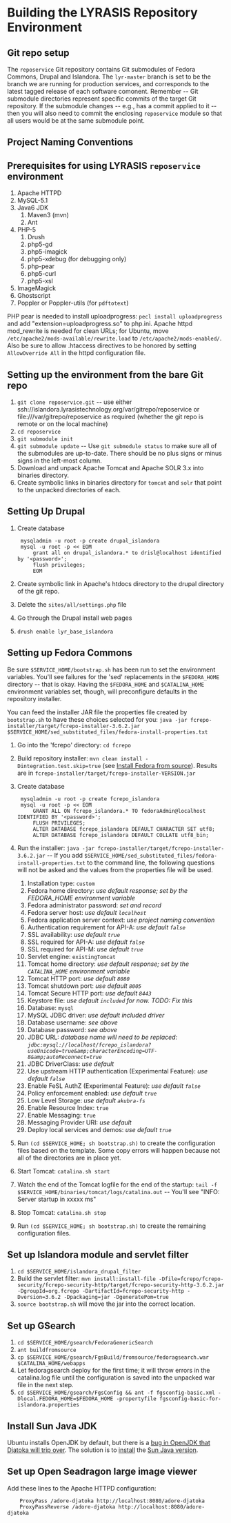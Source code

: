 # Building the LYRASIS Repository Environment

## Git repo setup

The `reposervice` Git repository contains Git submodules of Fedora Commons, Drupal and Islandora.
The `lyr-master` branch is set to be the branch we are running for production services, and corresponds to the latest tagged release of each software comonent.
Remember -- Git submodule directories represent specific commits of the target Git repository.
If the submodule changes -- e.g., has a commit applied to it -- then you will also need to commit the enclosing `reposervice` module so that all users would be at the same submodule point.

## Project Naming Conventions

## Prerequisites for using LYRASIS `reposervice` environment

1. Apache HTTPD
1. MySQL-5.1
1. Java6 JDK
	1. Maven3 (mvn)
	1. Ant
1. PHP-5
	1. Drush
	1. php5-gd
	1. php5-imagick
	1. php5-xdebug (for debugging only)
	1. php-pear
	1. php5-curl
	1. php5-xsl
1. ImageMagick
1. Ghostscript
1. Poppler or Poppler-utils (for `pdftotext`)

PHP pear is needed to install uploadprogress: `pecl install uploadprogress` and add "extension=uploadprogress.so" to php.ini.  Apache httpd mod_rewrite is needed for clean URLs; for Ubuntu, move `/etc/apache2/mods-available/rewrite.load` to `/etc/apache2/mods-enabled/`.  Also be sure to allow .htaccess directives to be honored by setting `AllowOverride All` in the httpd configuration file.

## Setting up the environment from the bare Git repo

1. `git clone reposervice.git` -- use either ssh://islandora.lyrasistechnology.org/var/gitrepo/reposervice or file:///var/gitrepo/reposervice as required (whether the git repo is remote or on the local machine)
1. `cd reposervice`
1. `git submodule init`
1. `git submodule update` -- Use `git submodule status` to make sure all of the submodules are up-to-date.  There should be no plus signs or minus signs in the left-most column.
1. Download and unpack Apache Tomcat and Apache SOLR 3.x into binaries directory.
1. Create symbolic links in binaries directory for `tomcat` and `solr` that point to the unpacked directories of each.


## Setting Up Drupal

1. Create database

	    mysqladmin -u root -p create drupal_islandora
	    mysql -u root -p << EOM
    	    grant all on drupal_islandora.* to drisl@localhost identified by '<password>';
			flush privileges;
			EOM

1. Create symbolic link in Apache's htdocs directory to the drupal directory of the git repo.
1. Delete the `sites/all/settings.php` file
1. Go through the Drupal install web pages
1. `drush enable lyr_base_islandora`

## Setting up Fedora Commons
Be sure `$SERVICE_HOME/bootstrap.sh` has been run to set the environment variables.  You'll see failures for the 'sed' replacements in the `$FEDORA_HOME` directory -- that is okay.  Having the `$FEDORA_HOME` and `$CATALINA_HOME` environment variables set, though, will preconfigure defaults in the repository installer.

You can feed the installer JAR file the properties file created by `bootstrap.sh` to have these choices selected for you: `java -jar fcrepo-installer/target/fcrepo-installer-3.6.2.jar $SERVICE_HOME/sed_substituted_files/fedora-install-properties.txt`

1. Go into the 'fcrepo' directory: `cd fcrepo`

1. Build repository installer:  `mvn clean install -Dintegration.test.skip=true`  (see [Install Fedora from source](https://wiki.duraspace.org/display/FEDORA35/Installation+From+Source)).
Results are in `fcrepo-installer/target/fcrepo-installer-VERSION.jar`
1. Create database

		mysqladmin -u root -p create fcrepo_islandora
		mysql -u root -p << EOM
			GRANT ALL ON fcrepo_islandora.* TO fedoraAdmin@localhost IDENTIFIED BY '<password>';
			FLUSH PRIVILEGES;
			ALTER DATABASE fcrepo_islandora DEFAULT CHARACTER SET utf8;
			ALTER DATABASE fcrepo_islandora DEFAULT COLLATE utf8_bin;

1. Run the installer: `java -jar fcrepo-installer/target/fcrepo-installer-3.6.2.jar` -- If you add `$SERVICE_HOME/sed_substituted_files/fedora-install-properties.txt` to the command line, the following questions will not be asked and the values from the properties file will be used.

	1. Installation type: `custom`
	1. Fedora home directory: *use default response; set by the FEDORA_HOME environment variable*
	1. Fedora administrator password: *set and record*
	1. Fedora server host: *use default `localhost`*
	1. Fedora application server context: *use project naming convention*
	1. Authentication requirement for API-A: *use default `false`*
	1. SSL availability: *use default `true`*
	1. SSL required for API-A: *use default `false`*
	1. SSL required for API-M: *use default `true`*
	1. Servlet engine: `existingTomcat`
	1. Tomcat home directory: *use default response; set by the `CATALINA_HOME` environment variable*
	1. Tomcat HTTP port: *use default `8080`*
	1. Tomcat shutdown port: *use default `8005`*
	1. Tomcat Secure HTTP port: *use default `8443`*
	1. Keystore file: *use default `included` for now. TODO: Fix this*
	1. Database: `mysql`
	1. MySQL JDBC driver: *use default included driver*
	1. Database username: *see above*
	1. Database password: *see above*
	1. JDBC URL: *database name will need to be replaced: `jdbc:mysql://localhost/fcrepo_islandora?useUnicode=true&amp;characterEncoding=UTF-8&amp;autoReconnect=true`*
	1. JDBC DriverClass: *use default*
	1. Use upstream HTTP authentication (Experimental Feature): *use default `false`*
	1. Enable FeSL AuthZ (Experimental Feature): *use default `false`*
	1. Policy enforcement enabled: *use default `true`*
	1. Low Level Storage: *use default `akubra-fs`*
	1. Enable Resource Index: `true`
	1. Enable Messaging: `true`
	1. Messaging Provider URI: *use default*
	1. Deploy local services and demos: *use default `true`*

1. Run `(cd $SERVICE_HOME; sh bootstrap.sh)` to create the configuration files based on the template.  Some copy errors will happen because not all of the directories are in place yet.
1. Start Tomcat: `catalina.sh start`
1. Watch the end of the Tomcat logfile for the end of the startup: `tail -f $SERVICE_HOME/binaries/tomcat/logs/catalina.out` -- You'll see "INFO: Server startup in xxxxx ms"
1. Stop Tomcat: `catalina.sh stop`
2. Run `(cd $SERVICE_HOME; sh bootstrap.sh)` to create the remaining configuration files.

## Set up Islandora module and servlet filter

1. `cd $SERVICE_HOME/islandora_drupal_filter`
1. Build the servlet filter: `mvn install:install-file -Dfile=fcrepo/fcrepo-security/fcrepo-security-http/target/fcrepo-security-http-3.6.2.jar -DgroupId=org.fcrepo -DartifactId=fcrepo-security-http -Dversion=3.6.2 -Dpackaging=jar -DgeneratePom=true`
1. `source bootstrap.sh` will move the jar into the correct location.

## Set up GSearch

1. `cd $SERVICE_HOME/gsearch/FedoraGenericSearch`
1. `ant buildfromsource`
1. `cp $SERVICE_HOME/gsearch/FgsBuild/fromsource/fedoragsearch.war $CATALINA_HOME/webapps`
1. Let fedoragsearch deploy for the first time; it will throw errors in the catalina.log file until the configuration is saved into the unpacked war file in the next step.
1. `cd $SERVICE_HOME/gsearch/FgsConfig && ant -f fgsconfig-basic.xml -Dlocal.FEDORA_HOME=$FEDORA_HOME -propertyfile fgsconfig-basic-for-islandora.properties`

## Install Sun Java JDK
Ubuntu installs OpenJDK by default, but there is a [bug in OpenJDK that Djatoka will trip over](http://sourceforge.net/apps/mediawiki/djatoka/index.php?title=Installation#Ubuntu_-_IncompatibleClassChangeError).
The solution is to [install](http://askubuntu.com/questions/55848/how-do-i-install-oracle-java-jdk-7) the [Sun Java version](http://www.oracle.com/technetwork/java/javase/downloads/index.html).

## Set up Open Seadragon large image viewer
Add these lines to the Apache HTTPD configuration:

		ProxyPass /adore-djatoka http://localhost:8080/adore-djatoka
		ProxyPassReverse /adore-djatoka http://localhost:8080/adore-djatoka